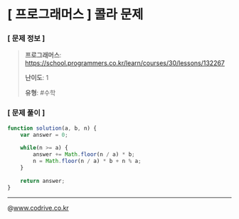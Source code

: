 # [ 프로그래머스 ] 콜라 문제

### [ 문제 정보 ]
> **프로그래머스**: https://school.programmers.co.kr/learn/courses/30/lessons/132267
> 
> **난이도**: 1
>
> **유형**: #수학


### [ 문제 풀이 ]
```JavaScript
function solution(a, b, n) {
    var answer = 0;
    
    while(n >= a) {
        answer += Math.floor(n / a) * b;
        n = Math.floor(n / a) * b + n % a;
    }
    
    return answer;
}
```


---
@www.codrive.co.kr